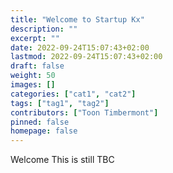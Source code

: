 ```yaml
---
title: "Welcome to Startup Kx"
description: ""
excerpt: ""
date: 2022-09-24T15:07:43+02:00
lastmod: 2022-09-24T15:07:43+02:00
draft: false
weight: 50
images: []
categories: ["cat1", "cat2"]
tags: ["tag1", "tag2"]
contributors: ["Toon Timbermont"]
pinned: false
homepage: false
---
```


Welcome
This is still TBC
